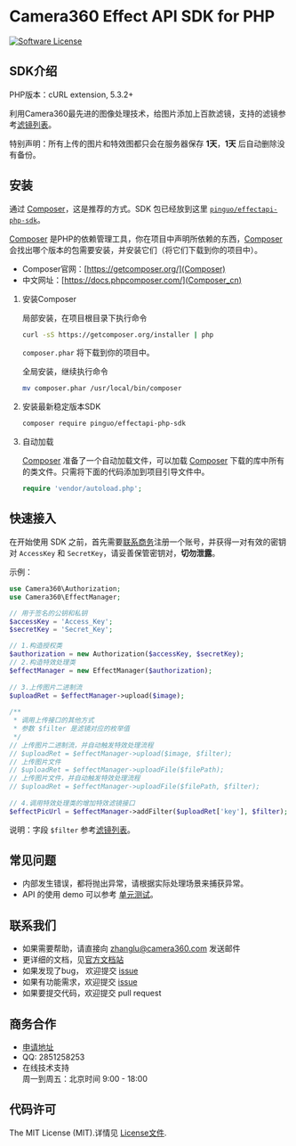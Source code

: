 # Camera360 Effect API SDK for PHP
[![Software License](https://img.shields.io/badge/license-MIT-brightgreen.svg)](LICENSE)

## SDK介绍
PHP版本：cURL extension, 5.3.2+

利用Camera360最先进的图像处理技术，给图片添加上百款滤镜，支持的滤镜参考[滤镜列表][filters]。

特别声明：所有上传的图片和特效图都只会在服务器保存 **1天**，**1天** 后自动删除没有备份。

## 安装
通过 [Composer][]，这是推荐的方式。SDK 包已经放到这里 [`pinguo/effectapi-php-sdk`](https://packagist.org/packages/pinguo/effectapi-php-sdk)。

[Composer][] 是PHP的依赖管理工具，你在项目中声明所依赖的东西，[Composer][] 会找出哪个版本的包需要安装，并安装它们（将它们下载到你的项目中）。

* Composer官网：[https://getcomposer.org/](Composer)
* 中文网址：[https://docs.phpcomposer.com/](Composer_cn)

1. 安装Composer

    局部安装，在项目根目录下执行命令

    ```bash
    curl -sS https://getcomposer.org/installer | php
    ```
    `composer.phar` 将下载到你的项目中。
    
    全局安装，继续执行命令
    
    ```bash
    mv composer.phar /usr/local/bin/composer
    ```

2. 安装最新稳定版本SDK

    ```bash
    composer require pinguo/effectapi-php-sdk
    ```
    
3. 自动加载

    [Composer][] 准备了一个自动加载文件，可以加载 [Composer][] 下载的库中所有的类文件。只需将下面的代码添加到项目引导文件中。
    
    ```php
    require 'vendor/autoload.php';
    ```

## 快速接入
在开始使用 SDK 之前，首先需要[联系商务](#商务合作)注册一个账号，并获得一对有效的密钥对 `AccessKey` 和 `SecretKey`，请妥善保管密钥对，**切勿泄露**。

示例：

```php
use Camera360\Authorization;
use Camera360\EffectManager;

// 用于签名的公钥和私钥
$accessKey = 'Access_Key';
$secretKey = 'Secret_Key';

// 1.构造授权类
$authorization = new Authorization($accessKey, $secretKey);
// 2.构造特效处理类
$effectManager = new EffectManager($authorization);
    
// 3.上传图片二进制流
$uploadRet = $effectManager->upload($image);
    
/**
 * 调用上传接口的其他方式
 * 参数 $filter 是滤镜对应的枚举值
 */
// 上传图片二进制流，并自动触发特效处理流程
// $uploadRet = $effectManager->upload($image, $filter);
// 上传图片文件
// $uploadRet = $effectManager->uploadFile($filePath);
// 上传图片文件，并自动触发特效处理流程
// $uploadRet = $effectManager->uploadFile($filePath, $filter);
    
// 4.调用特效处理类的增加特效滤镜接口
$effectPicUrl = $effectManager->addFilter($uploadRet['key'], $filter);
```

说明：字段 `$filter` 参考[滤镜列表][filters]。

## 常见问题
* 内部发生错误，都将抛出异常，请根据实际处理场景来捕获异常。
* API 的使用 demo 可以参考 [单元测试](https://github.com/pinguo/effectapi-php-sdk/blob/master/tests)。

## 联系我们

* 如果需要帮助，请直接向 <zhanglu@camera360.com> 发送邮件
* 更详细的文档，见[官方文档站](https://developer.camera360.com/)
* 如果发现了bug， 欢迎提交 [issue](https://github.com/pinguo/effectapi-php-sdk/issues)
* 如果有功能需求，欢迎提交 [issue](https://github.com/pinguo/effectapi-php-sdk/issues)
* 如果要提交代码，欢迎提交 pull request

## <a name="商务合作"></a>商务合作

* [申请地址](https://sdk.camera360.com/apply.html)
* QQ: 2851258253
* 在线技术支持  
    周一到周五：北京时间 9:00 - 18:00
    
## 代码许可

The MIT License (MIT).详情见 [License文件](https://github.com/pinguo/effectapi-php-sdk/blob/master/LICENSE).

[Composer]: https://getcomposer.org/
[Composer_cn]: https://docs.phpcomposer.com/
[filters]: https://github.com/pinguo/effectapi-php-sdk/blob/master/滤镜列表.md
